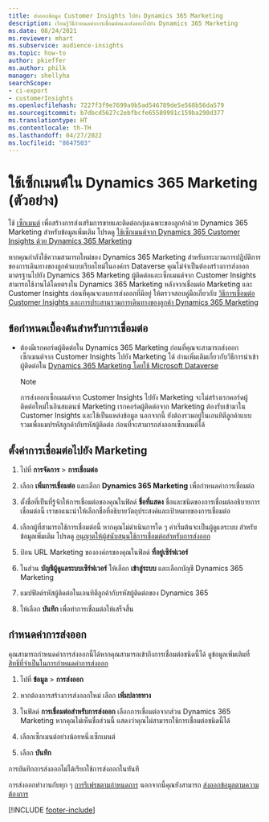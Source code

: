 ```yaml
---
title: ส่งออกข้อมูล Customer Insights ไปยัง Dynamics 365 Marketing
description: เรียนรู้วิธีกำหนดค่าการเชื่อมต่อและส่งออกไปยัง Dynamics 365 Marketing
ms.date: 08/24/2021
ms.reviewer: mhart
ms.subservice: audience-insights
ms.topic: how-to
author: pkieffer
ms.author: philk
manager: shellyha
searchScope:
- ci-export
- customerInsights
ms.openlocfilehash: 7227f3f9e7699a9b5ad546789de5e568b56da579
ms.sourcegitcommit: b7dbcd5627c2ebfbcfe65589991c159ba290d377
ms.translationtype: HT
ms.contentlocale: th-TH
ms.lasthandoff: 04/27/2022
ms.locfileid: "8647503"
---
```

# <a name="use-segments-in-dynamics-365-marketing-preview"></a>ใช้เซ็กเมนต์ใน Dynamics 365 Marketing (ตัวอย่าง)



ใช้ [เซ็กเมนต์](segments.md) เพื่อสร้างการส่งเสริมการขายและติดต่อกลุ่มเฉพาะของลูกค้าด้วย Dynamics 365 Marketing สำหรับข้อมูลเพิ่มเติม โปรดดู [ใช้เซ็กเมนต์จาก Dynamics 365 Customer Insights ด้วย Dynamics 365 Marketing](/dynamics365/marketing/customer-insights-segments)

หากคุณกำลังใช้ความสามารถใหม่ของ Dynamics 365 Marketing สำหรับกระบวนการปฏิบัติการของการเดินทางของลูกค้าแบบเรียลไทม์ในองค์กร Dataverse คุณไม่จำเป็นต้องสร้างการส่งออกมาตรฐานไปยัง Dynamics 365 Marketing ผู้ติดต่อและเซ็กเมนต์จาก Customer Insights สามารถใช้งานได้โดยตรงใน Dynamics 365 Marketing หลังจากเชื่อมต่อ Marketing และ Customer Insights ก่อนที่คุณจะลบการส่งออกที่มีอยู่ ให้ตรวจสอบคู่มือเกี่ยวกับ [วิธีการเชื่อมต่อ Customer Insights และการประสานรวมการเดินทางของลูกค้า Dynamics 365 Marketing](/dynamics365/marketing/real-time-marketing-ci-profile)

## <a name="prerequisite-for-a-connection"></a>ข้อกำหนดเบื้องต้นสำหรับการเชื่อมต่อ

- ต้องมีเรกคอร์ดผู้ติดต่อใน Dynamics 365 Marketing ก่อนที่คุณจะสามารถส่งออกเซ็กเมนต์จาก Customer Insights ไปยัง Marketing ได้ อ่านเพิ่มเติมเกี่ยวกับวิธีการนำเข้าผู้ติดต่อใน [Dynamics 365 Marketing โดยใช้ Microsoft Dataverse](connect-dataverse-managed-lake.md)

  > [!NOTE]
  > การส่งออกเซ็กเมนต์จาก Customer Insights ไปยัง Marketing จะไม่สร้างเรกคอร์ดผู้ติดต่อใหม่ในอินสแตนซ์ Marketing เรกคอร์ดผู้ติดต่อจาก Marketing ต้องรับเข้ามาใน Customer Insights และใช้เป็นแหล่งข้อมูล นอกจากนี้ ยังต้องรวมอยู่ในเอนทิตีลูกค้าแบบรวมเพื่อแมปรหัสลูกค้ากับรหัสผู้ติดต่อ ก่อนที่จะสามารถส่งออกเซ็กเมนต์ได้

## <a name="set-up-connection-to-marketing"></a>ตั้งค่าการเชื่อมต่อไปยัง Marketing

1. ไปที่ **การจัดการ** > **การเชื่อมต่อ**

1. เลือก **เพิ่มการเชื่อมต่อ** และเลือก **Dynamics 365 Marketing** เพื่อกำหนดค่าการเชื่อมต่อ

1. ตั้งชื่อที่เป็นที่รู้จักให้การเชื่อมต่อของคุณในฟิลด์ **ชื่อที่แสดง** ชื่อและชนิดของการเชื่อมต่ออธิบายการเชื่อมต่อนี้ เราขอแนะนำให้เลือกชื่อที่อธิบายวัตถุประสงค์และเป้าหมายของการเชื่อมต่อ

1. เลือกผู้ที่สามารถใช้การเชื่อมต่อนี้ หากคุณไม่ดำเนินการใด ๆ ค่าเริ่มต้นจะเป็นผู้ดูแลระบบ สำหรับข้อมูลเพิ่มเติม โปรดดู [อนุญาตให้ผู้สนับสนุนใช้การเชื่อมต่อสำหรับการส่งออก](connections.md#allow-contributors-to-use-a-connection-for-exports)

1. ป้อน URL Marketing ขององค์กรของคุณในฟิลด์ **ที่อยู่เซิร์ฟเวอร์**

1. ในส่วน **บัญชีผู้ดูแลระบบเซิร์ฟเวอร์** ให้เลือก **เข้าสู่ระบบ** และเลือกบัญชี Dynamics 365 Marketing

1. แมปฟิลด์รหัสผู้ติดต่อในเอนทิตีลูกค้ากับรหัสผู้ติดต่อของ Dynamics 365

1. ให้เลือก **บันทึก** เพื่อทำการเชื่อมต่อให้เสร็จสิ้น 

## <a name="configure-an-export"></a>กำหนดค่าการส่งออก

คุณสามารถกำหนดค่าการส่งออกนี้ได้หากคุณสามารถเข้าถึงการเชื่อมต่อชนิดนี้ได้ ดูข้อมูลเพิ่มเติมที่ [สิทธิ์ที่จำเป็นในการกำหนดค่าการส่งออก](export-destinations.md#set-up-a-new-export)

1. ไปที่ **ข้อมูล** > **การส่งออก**

1. หากต้องการสร้างการส่งออกใหม่ เลือก **เพิ่มปลายทาง**

1. ในฟิลด์ **การเชื่อมต่อสำหรับการส่งออก** เลือกการเชื่อมต่อจากส่วน Dynamics 365 Marketing หากคุณไม่เห็นชื่อส่วนนี้ แสดงว่าคุณไม่สามารถใช้การเชื่อมต่อชนิดนี้ได้

1. เลือกเซ็กเมนต์อย่างน้อยหนึ่งเซ็กเมนต์

1. เลือก **บันทึก**

การบันทึกการส่งออกไม่ได้เรียกใช้การส่งออกในทันที

การส่งออกทำงานกับทุก ๆ [การรีเฟรชตามกำหนดการ](system.md#schedule-tab) นอกจากนี้คุณยังสามารถ [ส่งออกข้อมูลตามความต้องการ](export-destinations.md#run-exports-on-demand) 

[!INCLUDE [footer-include](includes/footer-banner.md)]
